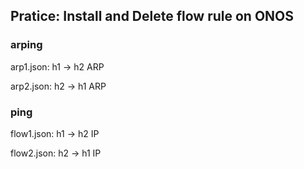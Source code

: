 ## Pratice: Install and Delete flow rule on ONOS


### arping
arp1.json:  h1 -> h2  ARP

arp2.json:  h2 -> h1  ARP

### ping
flow1.json: h1 -> h2  IP

flow2.json: h2 -> h1  IP 
